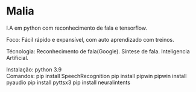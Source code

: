 # Malia
 I.A em python com reconhecimento de fala e tensorflow.

 Foco:
 Fácil rápido e expansível, com auto aprendizado com treinos.

 Técnologia:
    Reconhecimento de fala(Google).
    Síntese de fala.
    Inteligencia Artificial.

Instalação:
  python 3.9  
    Comandos:
        pip install SpeechRecognition
        pip install pipwin
        pipwin install pyaudio
        pip install pyttsx3
        pip install neuralintents


